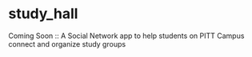 # study_hall
Coming Soon :: A Social Network app to help students on PITT Campus connect and organize study groups
